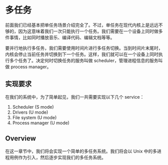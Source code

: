 # 多任务

前面我们已经基本把单任务场景介绍完全了。不过，单任务在现代内核上是远远不够的，因为这意味着我们一次只能执行一个任务。我们需要在一个设备上同时做多件事情，比如同时播放音乐、编译代码、编辑文档等等。

要并行地执行多任务，我们需要使用时间片进行多任务切换。当到时间片末尾时，内核会停止当前任务并切换到下一个任务。这样，我们就可以在一个设备上同时执行多个任务了。决定何时切换任务的服务叫做 scheduler，管理进程信息的服务叫做 process manager。

## 实现要求

在我们的系统中，为了简单起见，我们一共需要实现以下几个 service：

1. Scheduler (S mode)
2. Drivers (U mode)
3. File system (U mode)
4. Process manager (U mode)

## Overview

在这一章节中，我们将会实现一个简单的多任务系统。我们将会以 Unix 中的多进程用例作为引入，然后逐步实现我们的多任务系统。
